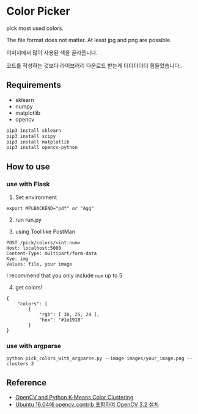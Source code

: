 # Color Picker
pick most used colors.

The file format does not matter. At least jpg and png are possible.

이미지에서 많이 사용된 색을 골라줍니다.

코드를 작성하는 것보다 라이브러리 다운로드 받는게 더더더더더 힘들었습니다..


## Requirements
- sklearn
- numpy
- matplotlib
- opencv

```python
pip3 install sklearn
pip3 install scipy
pip3 install matplotlib
pip3 install opencv-python
```

## How to use
### use with Flask
1. Set environment
```
export MPLBACKEND="pdf" or "Agg"
```

2. run run.py

3. using Tool like PostMan
```
POST /pick/colors/<int:num>
Host: localhost:5000
Content-Type: multipart/form-data
Kye: img
Values: file, your image
```
I recommend that you only include `num` up to 5

4. get colors!
```
{
    "colors": [
        {
            "rgb": [ 30, 25, 24 ],
            "hex": "#1e1918"
        }
}
```

### use with argparse
```
python pick_colors_with_argparse.py --image images/your_image.png --clusters 3
```


## Reference
- [OpenCV and Python K-Means Color Clustering](http://www.pyimagesearch.com/2014/05/26/opencv-python-k-means-color-clustering/)
- [Ubuntu 16.04에 opencv_contrib 포함하여 OpenCV 3.2 설치](http://webnautes.tistory.com/1030)

